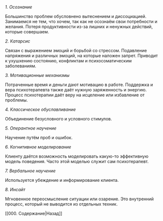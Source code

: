 *1. Осознание*

Большинство проблем обусловнено вытеснением и диссоциацией. Занимаемся не тем, что хочем, так как не осознаём свои потребности и желания. Потеря продуктивности из-за лишних и ненужных действий, которые совершаем.  

*2. Катарсис*

Связан с выражением эмоций и борьбой со стрессом. Подавление напряжения и различных эмоций, на которые наложен запрет. Приводит к ухушхению состоянию, конфликтам и психосоматическим заболеваниям.

*3. Мотивационные механизмы*

Потраченные время и деньги дают мотивацию в работе. Поддержка и вера психотерапевта также даёт нужную заряженность и энергию. Процесс психотерапии даёт веру на исцеление или избавление от проблемы.

*4. Классическое обуславливание*

Объединение безусловного и условного стимулов.

*5. Оперантное научение*

Научение путём проб и ошибок. 

*6. Когнитивное моделирование*

Клиенту даётся возможность моделировать какую-то эффективную модель поведения. Часто этой моделью служит сам психотерапевт.

*7. Вербальное научение*

Используется убеждение и информирование клиента. 

*8. Инсайт*

Мгновенное переосмысление ситуации или озарение. Это внутренний процесс, который не выводится из отдельных техник.

[[000. Содержание|Назад]]
